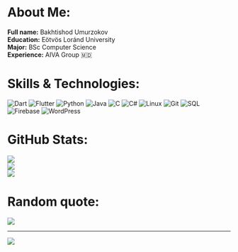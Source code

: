 # About Me:

**Full name:** Bakhtishod Umurzokov
<br>**Education:** Eötvös Loránd University
<br>**Major:** BSc Computer Science
<br>**Experience:** AIVA Group 🇲🇩

# **Skills & Technologies:**
![Dart](https://img.shields.io/badge/dart-%230175C2.svg?style=for-the-badge&logo=dart&logoColor=white)
![Flutter](https://img.shields.io/badge/flutter-%2302569B.svg?style=for-the-badge&logo=flutter&logoColor=white)
![Python](https://img.shields.io/badge/python-3670A0?style=for-the-badge&logo=python&logoColor=ffdd54)
![Java](https://img.shields.io/badge/java-%23ED8B00.svg?style=for-the-badge&logo=java&logoColor=white)
![C](https://img.shields.io/badge/c-%2300599C.svg?style=for-the-badge&logo=c&logoColor=white)
![C#](https://img.shields.io/badge/c%23-%23239120.svg?style=for-the-badge&logo=csharp&logoColor=white)
![Linux](https://img.shields.io/badge/linux-%23FCC624.svg?style=for-the-badge&logo=linux&logoColor=black)
![Git](https://img.shields.io/badge/git-%23F05033.svg?style=for-the-badge&logo=git&logoColor=white)
![SQL](https://img.shields.io/badge/sql-%23007396.svg?style=for-the-badge&logo=sqlite&logoColor=white)
![Firebase](https://img.shields.io/badge/Firebase-039BE5?style=for-the-badge&logo=firebase&logoColor=white)
![WordPress](https://img.shields.io/badge/wordpress-%23117AC9.svg?style=for-the-badge&logo=wordpress&logoColor=white)

# **GitHub Stats:**
![](https://github-readme-stats.vercel.app/api?username=Bakhtishod&theme=dark&hide_border=false&include_all_commits=false&count_private=false)<br/>
![](https://github-readme-streak-stats.herokuapp.com/?user=Bakhtishod&theme=dark&hide_border=false)<br/>
![](https://github-readme-stats.vercel.app/api/top-langs/?username=Bakhtishod&theme=dark&hide_border=false&include_all_commits=false&count_private=false&layout=compact)

# **Random quote:**
![](https://quotes-github-readme.vercel.app/api?type=horizontal&theme=algolia)

---
[![](https://visitcount.itsvg.in/api?id=Programmer707707&icon=0&color=0)](https://visitcount.itsvg.in)

<!-- Proudly created with GPRM ( https://gprm.itsvg.in ) -->

